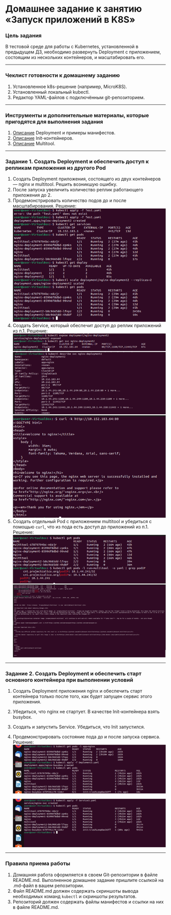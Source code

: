 # Домашнее задание к занятию «Запуск приложений в K8S»

### Цель задания

В тестовой среде для работы с Kubernetes, установленной в предыдущем ДЗ, необходимо развернуть Deployment с приложением, состоящим из нескольких контейнеров, и масштабировать его.

------

### Чеклист готовности к домашнему заданию

1. Установленное k8s-решение (например, MicroK8S).
2. Установленный локальный kubectl.
3. Редактор YAML-файлов с подключённым git-репозиторием.

------

### Инструменты и дополнительные материалы, которые пригодятся для выполнения задания

1. [Описание](https://kubernetes.io/docs/concepts/workloads/controllers/deployment/) Deployment и примеры манифестов.
2. [Описание](https://kubernetes.io/docs/concepts/workloads/pods/init-containers/) Init-контейнеров.
3. [Описание](https://github.com/wbitt/Network-MultiTool) Multitool.

------

### Задание 1. Создать Deployment и обеспечить доступ к репликам приложения из другого Pod

1. Создать Deployment приложения, состоящего из двух контейнеров — nginx и multitool. Решить возникшую ошибку.
2. После запуска увеличить количество реплик работающего приложения до 2.
3. Продемонстрировать количество подов до и после масштабирования.
Решение:
   <img src="Skrin/ЗД1/Снимок экрана от 2023-05-04 10-13-54.png"/>
4. Создать Service, который обеспечит доступ до реплик приложений из п.1.
   Решение:
   <img src="Skrin/ЗД1/Снимок экрана от 2023-05-04 10-28-29.png"/>
   <img src="Skrin/ЗД1/Снимок экрана от 2023-05-04 10-30-46.png"/>
   <img src="Skrin/ЗД1/Снимок экрана от 2023-05-04 10-41-12.png"/>
5. Создать отдельный Pod с приложением multitool и убедиться с помощью `curl`, что из пода есть доступ до приложений из п.1.
Решение:
   <img src="Skrin/ЗД1/Снимок экрана от 2023-05-04 10-51-36.png"/>
   <img src="Skrin/ЗД1/Снимок экрана от 2023-05-04 10-53-19.png"/>

------

### Задание 2. Создать Deployment и обеспечить старт основного контейнера при выполнении условий

1. Создать Deployment приложения nginx и обеспечить старт контейнера только после того, как будет запущен сервис этого приложения.
2. Убедиться, что nginx не стартует. В качестве Init-контейнера взять busybox.
3. Создать и запустить Service. Убедиться, что Init запустился.
4. Продемонстрировать состояние пода до и после запуска сервиса.
   Решение:
   <img src="Skrin/ЗД2/Снимок экрана от 2023-05-04 14-07-05.png"/>



   <img src="Skrin/ЗД2/Снимок экрана от 2023-05-04 14-08-57.png"/>





------

### Правила приема работы

1. Домашняя работа оформляется в своем Git-репозитории в файле README.md. Выполненное домашнее задание пришлите ссылкой на .md-файл в вашем репозитории.
2. Файл README.md должен содержать скриншоты вывода необходимых команд `kubectl` и скриншоты результатов.
3. Репозиторий должен содержать файлы манифестов и ссылки на них в файле README.md.
